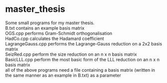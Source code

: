 # master_thesis
Some small programs for my master thesis.<br />
B.txt contains an example basis matrix<br />
OGS.cpp performs Gram-Schmidt orthogonalisation<br /> 
HadCo.cpp calculates the Hadamard coefficient<br />
LagrangeGauss.cpp performs the Lagrange-Gauss reduction on a 2x2 basis matrix<br />
SeizRed.cpp perform the size reduction on an n x n basis matrix<br />
BasicLLL.cpp perform the most basic form of the LLL reduction on an n x n basis matrix<br />
all of the above programs need a file containing a basis matrix (written in the same manner as an example in B.txt) as a parameter<br />
